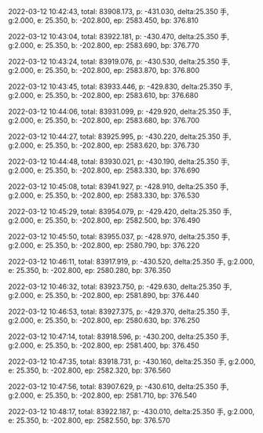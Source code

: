 2022-03-12 10:42:43, total: 83908.173, p: -431.030, delta:25.350 手, g:2.000, e: 25.350, b: -202.800, ep: 2583.450, bp: 376.810

2022-03-12 10:43:04, total: 83922.181, p: -430.470, delta:25.350 手, g:2.000, e: 25.350, b: -202.800, ep: 2583.690, bp: 376.770

2022-03-12 10:43:24, total: 83919.076, p: -430.530, delta:25.350 手, g:2.000, e: 25.350, b: -202.800, ep: 2583.870, bp: 376.800

2022-03-12 10:43:45, total: 83933.446, p: -429.830, delta:25.350 手, g:2.000, e: 25.350, b: -202.800, ep: 2583.610, bp: 376.680

2022-03-12 10:44:06, total: 83931.099, p: -429.920, delta:25.350 手, g:2.000, e: 25.350, b: -202.800, ep: 2583.680, bp: 376.700

2022-03-12 10:44:27, total: 83925.995, p: -430.220, delta:25.350 手, g:2.000, e: 25.350, b: -202.800, ep: 2583.620, bp: 376.730

2022-03-12 10:44:48, total: 83930.021, p: -430.190, delta:25.350 手, g:2.000, e: 25.350, b: -202.800, ep: 2583.330, bp: 376.690

2022-03-12 10:45:08, total: 83941.927, p: -428.910, delta:25.350 手, g:2.000, e: 25.350, b: -202.800, ep: 2583.330, bp: 376.530

2022-03-12 10:45:29, total: 83954.079, p: -429.420, delta:25.350 手, g:2.000, e: 25.350, b: -202.800, ep: 2582.500, bp: 376.490

2022-03-12 10:45:50, total: 83955.037, p: -428.970, delta:25.350 手, g:2.000, e: 25.350, b: -202.800, ep: 2580.790, bp: 376.220

2022-03-12 10:46:11, total: 83917.919, p: -430.520, delta:25.350 手, g:2.000, e: 25.350, b: -202.800, ep: 2580.280, bp: 376.350

2022-03-12 10:46:32, total: 83923.750, p: -429.630, delta:25.350 手, g:2.000, e: 25.350, b: -202.800, ep: 2581.890, bp: 376.440

2022-03-12 10:46:53, total: 83927.375, p: -429.370, delta:25.350 手, g:2.000, e: 25.350, b: -202.800, ep: 2580.630, bp: 376.250

2022-03-12 10:47:14, total: 83918.596, p: -430.200, delta:25.350 手, g:2.000, e: 25.350, b: -202.800, ep: 2581.400, bp: 376.450

2022-03-12 10:47:35, total: 83918.731, p: -430.160, delta:25.350 手, g:2.000, e: 25.350, b: -202.800, ep: 2582.320, bp: 376.560

2022-03-12 10:47:56, total: 83907.629, p: -430.610, delta:25.350 手, g:2.000, e: 25.350, b: -202.800, ep: 2581.710, bp: 376.540

2022-03-12 10:48:17, total: 83922.187, p: -430.010, delta:25.350 手, g:2.000, e: 25.350, b: -202.800, ep: 2582.550, bp: 376.570